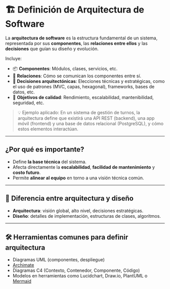 # 🏗 Definición de Arquitectura de Software

La **arquitectura de software** es la estructura fundamental de un sistema, representada por sus **componentes**, las **relaciones entre ellos** y las **decisiones** que guían su diseño y evolución.

Incluye:

- 📦 **Componentes**: Módulos, clases, servicios, etc.
- 🔁 **Relaciones**: Cómo se comunican los componentes entre sí.
- 📐 **Decisiones arquitectónicas**: Elecciones técnicas y estratégicas, como el uso de patrones (MVC, capas, hexagonal), frameworks, bases de datos, etc.
- 🎯 **Objetivos de calidad**: Rendimiento, escalabilidad, mantenibilidad, seguridad, etc.

> 💡 Ejemplo aplicado: En un sistema de gestión de turnos, la arquitectura define que existirá una API REST (backend), una app móvil (frontend) y una base de datos relacional (PostgreSQL), y cómo estos elementos interactúan.

---

## ¿Por qué es importante?

- Define **la base técnica** del sistema.
- Afecta directamente la **escalabilidad**, **facilidad de mantenimiento** y **costo futuro**.
- Permite **alinear al equipo** en torno a una visión técnica común.

---

## 📌 Diferencia entre arquitectura y diseño

- **Arquitectura**: visión global, alto nivel, decisiones estratégicas.
- **Diseño**: detalles de implementación, estructuras de clases, algoritmos.

---

## 🛠 Herramientas comunes para definir arquitectura

- Diagramas UML (componentes, despliegue)
- [Archimate](archimate.md)
- Diagramas C4 (Contexto, Contenedor, Componente, Código)
- Modelos en herramientas como Lucidchart, Draw.io, PlantUML o [Mermaid](arquitectura_en_capas.md)


